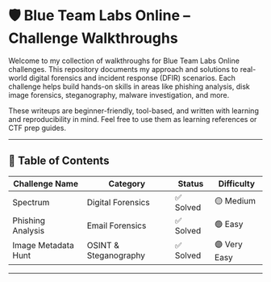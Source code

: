 # 🛡️ Blue Team Labs Online – Challenge Walkthroughs

Welcome to my collection of walkthroughs for Blue Team Labs Online challenges. This repository documents my approach and solutions to real-world digital forensics and incident response (DFIR) scenarios. Each challenge helps build hands-on skills in areas like phishing analysis, disk image forensics, steganography, malware investigation, and more.

These writeups are beginner-friendly, tool-based, and written with learning and reproducibility in mind. Feel free to use them as learning references or CTF prep guides.

---

## 📌 Table of Contents

| Challenge Name       | Category               | Status     | Difficulty     |
|----------------------|------------------------|------------|----------------|
| Spectrum             | Digital Forensics      | ✅ Solved  | 🟡 Medium      |
| Phishing Analysis    | Email Forensics        | ✅ Solved  | 🟢 Easy        |
| Image Metadata Hunt  | OSINT & Steganography  | ✅ Solved  | 🟣 Very Easy   |
---
